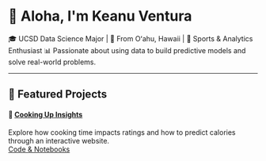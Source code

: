 # 🤙 Aloha, I'm Keanu Ventura

🎓 UCSD Data Science Major | 🌺 From Oʻahu, Hawaii | 🏀 Sports & Analytics Enthusiast
📊 Passionate about using data to build predictive models and solve real-world problems.

---

## 📂 Featured Projects

#### 🍳 [Cooking Up Insights](https://keanuventura.github.io/RecipeDataProject/)  
Explore how cooking time impacts ratings and how to predict calories through an interactive website.  
[Code & Notebooks]([https://github.com/yourusername/cooking-up-insights](https://github.com/KeanuVentura/RecipeDataProject))
